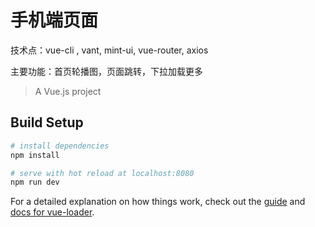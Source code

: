 # 手机端页面

技术点：vue-cli , vant, mint-ui, vue-router, axios

主要功能：首页轮播图，页面跳转，下拉加载更多

> A Vue.js project

## Build Setup

``` bash
# install dependencies
npm install

# serve with hot reload at localhost:8080
npm run dev
```

For a detailed explanation on how things work, check out the [guide](http://vuejs-templates.github.io/webpack/) and [docs for vue-loader](http://vuejs.github.io/vue-loader).
